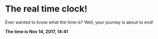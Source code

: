 # The real time clock!

Ever wanted to know what the time is? Well, your journey is about to end!

**The time is Nov 14, 2017, 14:41**